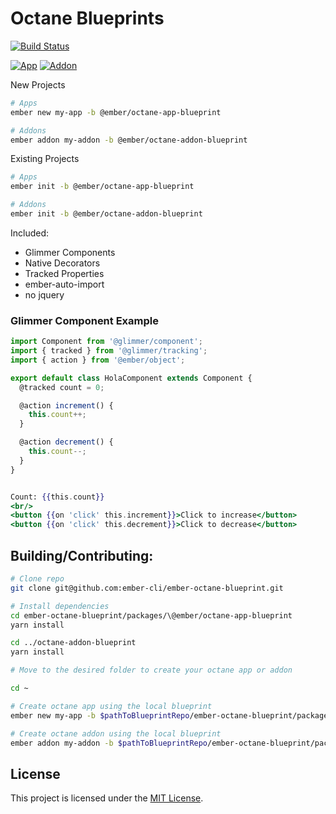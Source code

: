 Octane Blueprints
==============================================================================
[![Build Status](https://travis-ci.org/ember-cli/ember-octane-blueprint.svg?branch=master)](https://travis-ci.org/ember-cli/ember-octane-blueprint)

[![App](https://img.shields.io/npm/v/@ember/octane-app-blueprint.svg?label=App)](https://www.npmjs.com/package/@ember/octane-app-blueprint)
[![Addon](https://img.shields.io/npm/v/@ember/octane-addon-blueprint.svg?label=Addon)](https://www.npmjs.com/package/@ember/octane-addon-blueprint)


New Projects

```bash
# Apps
ember new my-app -b @ember/octane-app-blueprint

# Addons
ember addon my-addon -b @ember/octane-addon-blueprint
```

Existing Projects

```bash
# Apps
ember init -b @ember/octane-app-blueprint

# Addons
ember init -b @ember/octane-addon-blueprint
```


Included:

 - Glimmer Components
 - Native Decorators
 - Tracked Properties
 - ember-auto-import
 - no jquery

### Glimmer Component Example

```app/components/counter/component.js
import Component from '@glimmer/component';
import { tracked } from '@glimmer/tracking';
import { action } from '@ember/object';

export default class HolaComponent extends Component {
  @tracked count = 0;

  @action increment() {
    this.count++;
  }

  @action decrement() {
    this.count--;
  }
}

```

```app/components/counter/template.hbs

Count: {{this.count}}
<br/>
<button {{on 'click' this.increment}}>Click to increase</button>
<button {{on 'click' this.decrement}}>Click to decrease</button>

```


## Building/Contributing:
```bash
# Clone repo
git clone git@github.com:ember-cli/ember-octane-blueprint.git

# Install dependencies
cd ember-octane-blueprint/packages/\@ember/octane-app-blueprint
yarn install

cd ../octane-addon-blueprint
yarn install

# Move to the desired folder to create your octane app or addon

cd ~

# Create octane app using the local blueprint
ember new my-app -b $pathToBlueprintRepo/ember-octane-blueprint/packages/\@ember/octane-app-blueprint

# Create octane addon using the local blueprint
ember addon my-addon -b $pathToBlueprintRepo/ember-octane-blueprint/packages/\@ember/octane-addon-blueprint

```

License
------------------------------------------------------------------------------

This project is licensed under the [MIT License](LICENSE.md).

